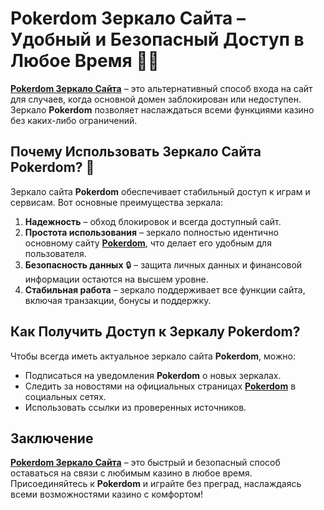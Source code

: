 # Pokerdom Зеркало Сайта – Удобный и Безопасный Доступ в Любое Время 🎰🔗

**[Pokerdom Зеркало Сайта](https://brandplay.link/4k77v2yx)** – это альтернативный способ входа на сайт для случаев, когда основной домен заблокирован или недоступен. Зеркало **Pokerdom** позволяет наслаждаться всеми функциями казино без каких-либо ограничений.

## Почему Использовать Зеркало Сайта Pokerdom? 🤔

Зеркало сайта **Pokerdom** обеспечивает стабильный доступ к играм и сервисам. Вот основные преимущества зеркала:

1. **Надежность** – обход блокировок и всегда доступный сайт.
2. **Простота использования** – зеркало полностью идентично основному сайту **[Pokerdom](https://brandplay.link/4k77v2yx)**, что делает его удобным для пользователя.
3. **Безопасность данных** 🔒 – защита личных данных и финансовой информации остаются на высшем уровне.
4. **Стабильная работа** – зеркало поддерживает все функции сайта, включая транзакции, бонусы и поддержку.

## Как Получить Доступ к Зеркалу Pokerdom?

Чтобы всегда иметь актуальное зеркало сайта **Pokerdom**, можно:

- Подписаться на уведомления **Pokerdom** о новых зеркалах.
- Следить за новостями на официальных страницах **[Pokerdom](https://brandplay.link/4k77v2yx)** в социальных сетях.
- Использовать ссылки из проверенных источников.

## Заключение

**[Pokerdom Зеркало Сайта](https://brandplay.link/4k77v2yx)** – это быстрый и безопасный способ оставаться на связи с любимым казино в любое время. Присоединяйтесь к **Pokerdom** и играйте без преград, наслаждаясь всеми возможностями казино с комфортом!
